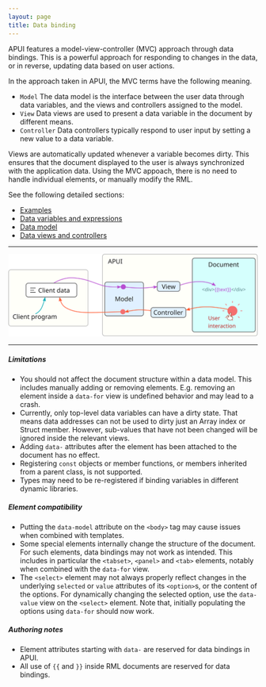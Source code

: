 ```yaml
---
layout: page
title: Data binding
---
```








APUI features a model-view-controller (MVC) approach through data bindings. This is a powerful approach for responding to changes in the data, or in reverse, updating data based on user actions.

In the approach taken in APUI, the MVC terms have the following meaning.

- `Model`  The data model is the interface between the user data through data variables, and the views and controllers assigned to the model.
- `View`  Data views are used to present a data variable in the document by different means.
- `Controller` Data controllers typically respond to user input by setting a new value to a data variable.

Views are automatically updated whenever a variable becomes dirty. This ensures that the document displayed to the user is always synchronized with the application data. Using the MVC appoach, there is no need to handle individual elements, or manually modify the RML.

See the following detailed sections:

- [Examples](data_bindings/examples.html)
- [Data variables and expressions](data_bindings/expressions.html)
- [Data model](data_bindings/model.html)
- [Data views and controllers](data_bindings/views_and_controllers.html)

---

![Schematic of the control flow in APUI's model-view-controller.](data_bindings/model-view-controller.svg)

---

##### Limitations

- You should not affect the document structure within a data model. This includes manually adding or removing elements. E.g. removing an element inside a `data-for` view is undefined behavior and may lead to a crash.
- Currently, only top-level data variables can have a dirty state. That means data addresses can not be used to dirty just an Array index or Struct member. However, sub-values that have not been changed will be ignored inside the relevant views.
- Adding `data-` attributes after the element has been attached to the document has no effect.
- Registering `const` objects or member functions, or members inherited from a parent class, is not supported.
- Types may need to be re-registered if binding variables in different dynamic libraries.

##### Element compatibility

- Putting the `data-model` attribute on the `<body>` tag may cause issues when combined with templates.
- Some special elements internally change the structure of the document. For such elements, data bindings may not work as intended. This includes in particular the `<tabset>`, `<panel>` and `<tab>` elements, notably when combined with the `data-for` view.
- The `<select>` element may not always properly reflect changes in the underlying `selected` or `value` attributes of its `<option>`s, or the content of the options. For dynamically changing the selected option, use the `data-value` view on the `<select>` element. Note that, initially populating the options using `data-for` should now work.

##### Authoring notes

- Element attributes starting with `data-` are reserved for data bindings in APUI.
- All use of `{{` and `}}` inside RML documents are reserved for data bindings.

